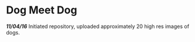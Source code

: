 # Dog Meet Dog

***11/04/16*** Initiated repository, uploaded approximately 20 high res images of dogs.
